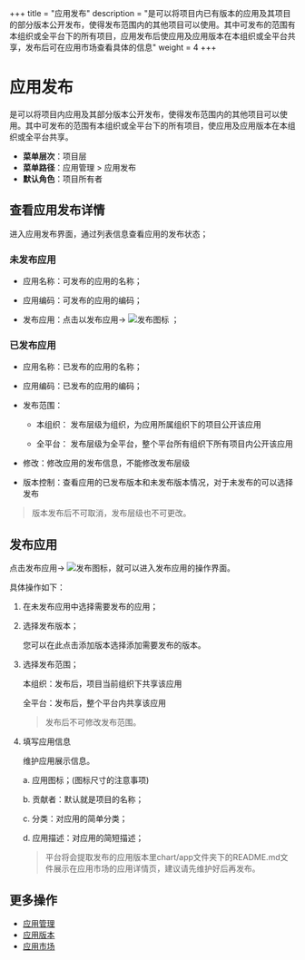 +++
title = "应用发布"
description = "是可以将项目内已有版本的应用及其项目的部分版本公开发布，使得发布范围内的其他项目可以使用。其中可发布的范围有本组织或全平台下的所有项目，应用发布后使应用及应用版本在本组织或全平台共享，发布后可在应用市场查看具体的信息"
weight = 4
+++

# 应用发布

是可以将项目内应用及其部分版本公开发布，使得发布范围内的其他项目可以使用。其中可发布的范围有本组织或全平台下的所有项目，使应用及应用版本在本组织或全平台共享。
 
  - **菜单层次**：项目层
  - **菜单路径**：应用管理 > 应用发布
  - **默认角色**：项目所有者

<h2 id="1">查看应用发布详情</h2>

进入应用发布界面，通过列表信息查看应用的发布状态；

<h3 id="2"> 未发布应用 </h3>
  
 - 应用名称：可发布的应用的名称；

 - 应用编码：可发布的应用的编码；

 - 发布应用：点击以发布应用→ ![发布图标](/docs/user-guide/development-pipeline/image/release_icon.png) ；

<h3 id="3"> 已发布应用 </h3>
  
 - 应用名称：已发布的应用的名称；

 - 应用编码：已发布的应用的编码；

 - 发布范围：
 
    - 本组织： 发布层级为组织，为应用所属组织下的项目公开该应用
    
    - 全平台： 发布层级为全平台，整个平台所有组织下所有项目内公开该应用
    
 - 修改：修改应用的发布信息，不能修改发布层级
 
 - 版本控制：查看应用的已发布版本和未发布版本情况，对于未发布的可以选择发布

 <blockquote class="note">
        版本发布后不可取消，发布层级也不可更改。
      </blockquote>


 <h2 id="2">发布应用</h2>  
  
点击发布应用→ ![发布图标](/docs/user-guide/development-pipeline/image/release_icon.png)，就可以进入发布应用的操作界面。

具体操作如下：

 1. 在未发布应用中选择需要发布的应用；
 
 2. 选择发布版本；
     
     您可以在此点击添加版本选择添加需要发布的版本。
 
 3. 选择发布范围；

     本组织：发布后，项目当前组织下共享该应用

     全平台：发布后，整个平台内共享该应用
	
     <blockquote class="warning">
         发布后不可修改发布范围。
      </blockquote>

 4. 填写应用信息

    维护应用展示信息。
  
    a. 应用图标；(图标尺寸的注意事项)

    b. 贡献者：默认就是项目的名称；
    
    c. 分类：对应用的简单分类；
  
    d. 应用描述：对应用的简短描述；
 
     <blockquote class="note">
        平台将会提取发布的应用版本里chart/app文件夹下的README.md文件展示在应用市场的应用详情页，建议请先维护好后再发布。
      </blockquote>

## 更多操作
- [应用管理](../application)
- [应用版本](../application-version)
- [应用市场](../application-market)